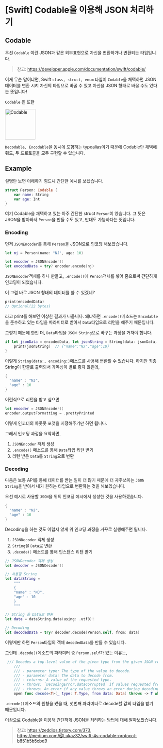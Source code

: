 # [Swift] Codable을 이용해 JSON 처리하기

## Codable

우선 ```Codable``` 이란 JSON과 같은 외부표현으로 자신을 변환하거나 변환되는 타입입니다.

>참고: https://developer.apple.com/documentation/swift/codable/

이게 무슨 말이냐면, Swift ```class, struct, enum``` 타입이 ```Codable```을 채택하면 JSON 데이터를 변환 시켜 자신의 타입으로 바꿀 수 있고 자신을 JSON 형태로 바꿀 수도 있다는 뜻입니다!

```Codable``` 은 또한 

<img height="100" alt="Codable" src="https://user-images.githubusercontent.com/22260098/119133946-7a42ba00-ba77-11eb-87c3-c089637ae47e.png">

```Decodable, Encodable```을 동시에 포함하는 typealias이기 때문에 Codable만 채택해줘도, 두 프로토콜을 모두 구현할 수 있습니다.

## Example

설명만 보면 이해하기 힘드니 간단한 예시를 보겠습니다.

```swift
struct Person: Codable {
    var name: String
    var age: Int
}
```

여기 Codable을 채택하고 있는 아주 간단한 struct ```Person```이 있습니다.
그 뜻은 JSON을 받아와서 ```Person```을 만들 수도 있고, 반대도 가능하다는 뜻입니다.

### Encoding

먼저 ```JSONEncoder```를 통해 ```Person```을 JSON으로 인코딩 해보겠습니다.

```Swift
let nj = Person(name: "NJ", age: 10)

let encoder = JSONEncoder()
let encodedData = try? encoder.encode(nj)
```
```JSONEncoder```객체를 하나 만들고, ```.encode()```에 ```Person```객체를 넣어 줌으로써 간단하게 인코딩이 되었습니다.

어 그럼 바로 JSON 형태의 데이터를 쓸 수 있겠네?
```swift
print(encodedData)
// Optional(22 bytes)
```
라고 print를 해보면 이상한 결과가 나옵니다.
왜냐하면 ```.encode()```메소드는 ```Encodable```을 준수하고 있는 타입을 파라미터로 받아서 ```Data```타입으로 리턴을 해주기 때문입니다.

그렇기 때문에 한번 더, ```Data```타입을 ```JSON String```으로 바꾸는 과정을 거쳐야 합니다.

```swift
if let jsonData = encodedData, let jsonString = String(data: jsonData, encoding: .utf8){
    print(jsonString)  // {"name":"NJ","age":10}
}
```
이렇게 ```String(data:, encoding:)```메소드를 사용해 변환할 수 있습니다.
하지만 최종 String이 한줄로 출력되서 가독성이 별로 좋지 않은데,

```swift
{
  "name" : "NJ",
  "age" : 10
}
```
이런식으로 리턴을 받고 싶으면

```swift
let encoder = JSONEncoder()
encoder.outputFormatting = .prettyPrinted
```
이렇게 인코더의 아웃풋 포맷을 지정해주기만 하면 됩니다.

그래서 인코딩 과정을 요약하면,
1. ```JSONEncoder``` 객체 생성
2. ```.encode()``` 메소드를 통해 ```Data```타입 리턴 받기
3. 리턴 받은 ```Data```를 ```String```으로 변환

### Decoding

다음은 보통 API를 통해 데이터를 받는 일이 더 많기 때문에 더 자주쓰이는 ```JSON String```을 받아서 내가 원하는 타입으로 변환하는 것을 해보겠습니다.

우선 예시로 사용할 ```JSON```을 위의 인코딩 예시에서 생성한 것을 사용하겠습니다.

```swift
{
  "name" : "NJ",
  "age" : 10
}
```

Decoding을 하는 것도 어렵지 않게 위 인코딩 과정을 거꾸로 실행해주면 됩니다.
1. ```JSONDecoder``` 객체 생성
2. ```String```을 ```Data```로 변환
3. ```.decode()``` 메소드를 통해 인스턴스 리턴 받기

```swift
// JSONDecoder 객체 생성
let decoder = JSONDecoder()

// 사용할 String
let dataString = 
    """
    {
    "name" : "NJ",
    "age" : 10
    }
    """

// String 을 Data로 변환
let data = dataString.data(using: .utf8)!

// Decoding
let decodedData = try? decoder.decode(Person.self, from: data)
```

이렇게만 하면 ```Person```타입의 객체 ```decodedData```를 만들 수 있습니다.

그런데 ```.decode()```메소드의 파라미터 중 ```Person.self```가 있는 이유는,

```swift
 /// Decodes a top-level value of the given type from the given JSON representation.
    ///
    /// - parameter type: The type of the value to decode.
    /// - parameter data: The data to decode from.
    /// - returns: A value of the requested type.
    /// - throws: `DecodingError.dataCorrupted` if values requested from the payload are corrupted, or if the given data is not valid JSON.
    /// - throws: An error if any value throws an error during decoding.
    open func decode<T>(_ type: T.Type, from data: Data) throws -> T where T : Decodable
```

```.decode()```메소드의 원형을 봤을 때, 첫번째 파라미터로 decode할 값의 타입을 받기 때문입니다.

이상으로 Codable을 이용해 간단하게 JSON을 처리하는 방법에 대해 알아보았습니다.

> 참고: https://zeddios.tistory.com/373, https://medium.com/@Lukaz32/swift-4s-codable-protocol-b851b5b5cbd9